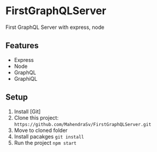 # FirstGraphQLServer
First GraphQL Server with express, node

## Features
* Express
* Node
* GraphQL
* GraphiQL

## Setup
1. Install [Git]
2. Clone this project: `https://github.com/MahendraSv/FirstGraphQLServer.git`
3. Move to cloned folder
4. Install pacakges `git install`
5. Run the project `npm start`

